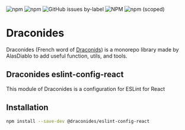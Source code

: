 ![npm](https://img.shields.io/npm/dw/@draconides/eslint-config-react)
![npm](https://img.shields.io/npm/dt/@draconides/eslint-config-react)
![GitHub issues by-label](https://img.shields.io/github/issues/AlasDiablo/draconides/@draconides/eslint-config-react)
![NPM](https://img.shields.io/npm/l/@draconides/eslint-config-react?color=%234c1)
![npm (scoped)](https://img.shields.io/npm/v/@draconides/eslint-config-react)

# Draconides

Draconides (French word of [Draconids](https://en.wikipedia.org/wiki/Draconids))
is a monorepo library made by AlasDiablo to add useful function,
utils, and tools.

## Draconides eslint-config-react

This module of Draconides is a configuration for ESLint for React

## Installation

```bash
npm install --save-dev @draconides/eslint-config-react
```
